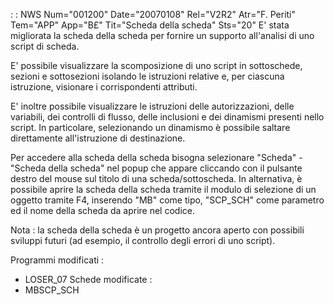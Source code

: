  :  : NWS Num="001200" Date="20070108" Rel="V2R2" Atr="F. Periti" Tem="APP" App="B£" Tit="Scheda della scheda" Sts="20"
E' stata migliorata la scheda della scheda per fornire un supporto all'analisi di uno script di scheda.

E' possibile visualizzare la scomposizione di uno script in sottoschede, sezioni e sottosezioni isolando le istruzioni relative e, per ciascuna istruzione, visionare i corrispondenti attributi.

E' inoltre possibile visualizzare le istruzioni delle autorizzazioni, delle variabili, dei controlli
di flusso, delle inclusioni e dei dinamismi presenti nello script. In particolare, selezionando un
dinamismo è possibile saltare direttamente all'istruzione di destinazione.

Per accedere alla scheda della scheda bisogna selezionare "Scheda" - "Scheda della scheda" nel popup
che appare cliccando con il pulsante destro del mouse sul titolo di una scheda/sottoscheda.
In alternativa, è possibile aprire la scheda della scheda tramite il modulo di selezione di un oggetto tramite F4, inserendo "MB" come tipo, "SCP_SCH" come parametro ed il nome della scheda da aprire nel codice.

Nota :  la scheda della scheda è un progetto ancora aperto con possibili sviluppi futuri (ad esempio,
il controllo degli errori di uno script).

Programmi modificati : 
- LOSER_07
Schede modificate : 
- MBSCP_SCH
